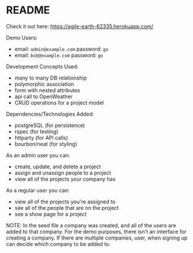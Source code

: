 # README
Check it out here: <https://agile-earth-62335.herokuapp.com/>

Demo Users:
 - email: `admin@example.com` password: `go`
 - email: `bob@example.com` password: `go`

Development Concepts Used:
- many to many DB relationship
- polymorphic association
- form with nested attributes
- api call to OpenWeather
- CRUD operations for a project model

Dependencies/Technologies Added:
- postgreSQL (for persistence)
- rspec (for testing)
- httparty (for API calls)
- bourbon/neat (for styling)

As an admin user you can:
- create, update, and delete a project
- assign and unassign people to a project
- view all of the projects your company has

As a regular user you can:
- view all of the projects you're assigned to
- see all of the people that are on the project
- see a show page for a project

NOTE: In the seed file a company was created, and all of the users are added to that
company. For the demo purposes, there isn't an interface for creating a company.
If there are multiple companies, user, when signing up can decide which company
to be added to.